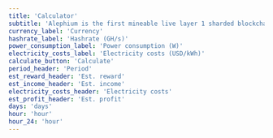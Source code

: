 ```yaml
---
title: 'Calculator'
subtitle: 'Alephium is the first mineable live layer 1 sharded blockchain scaling and improving on Bitcoin core technologies, Proof of Work and UTXO. It delivers a highly performant, secure DeFi & dApps platform with enhanced energy efficiency.'
currency_label: 'Currency'
hashrate_label: 'Hashrate (GH/s)'
power_consumption_label: 'Power consumption (W)'
electricity_costs_label: 'Electricity costs (USD/kWh)'
calculate_button: 'Calculate'
period_header: 'Period'
est_reward_header: 'Est. reward'
est_income_header: 'Est. income'
electricity_costs_header: 'Electricity costs'
est_profit_header: 'Est. profit'
days: 'days'
hour: 'hour'
hour_24: 'hour'
---
```

